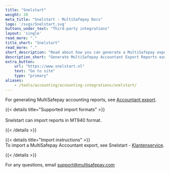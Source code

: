 ```yaml
---
title: "Snelstart"
weight: 20
meta_title: "Snelstart - MultiSafepay Docs"
logo: '/svgs/Snelstart.svg'
buttons_under_text: "Third-party integrations"
layout: 'single'
read_more: "."
title_short: "Snelstart"
read_more: "."
short_description: "Read about how you can generate a MultiSafepay export and import to your Snelstart platform"
description_short: "Generate MultiSafepay Accountant Export Reports easily and import to your Snelstart system."
extra_button:
    url: "https://www.snelstart.nl"
    text: "Go to site"
    type: "primary"
aliases:
    - /tools/accounting/accounting-integrations/snelstart/
---
```


For generating MultiSafepay accounting reports, see [Accountant export](/accounting/reports/accountant-export/).

{{< details title="Supported import formats" >}}  
&nbsp;  
Snelstart can import reports in MT940 format.

{{< /details >}}

{{< details title="Import instructions" >}}
&nbsp;  
To import a MultiSafepay Accountant export, see Snelstart - [Klantenservice](https://www.snelstart.nl/klantenservice).

{{< /details >}}

For any questions, email <support@multisafepay.com>